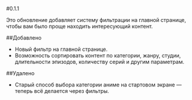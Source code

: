 #0.1.1

Это обновление добавляет систему фильтрации на главной странице, чтобы вам было проще находить интересующий контент.

##Добавлено
- Новый фильтр на главной странице.
- Возможность сортировать контент по категории, жанру, студии, длительности эпизодов, количеству серий и другим параметрам.

##Удалено
- Старый способ выбора категории аниме на стартовом экране — теперь всё делается через фильтры.